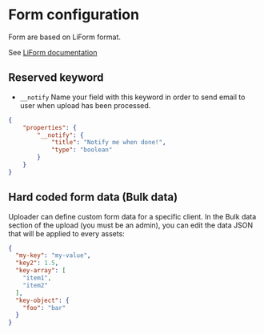 # Form configuration

Form are based on LiForm format.

See [LiForm documentation](https://limenius.github.io/liform-react/#/)

## Reserved keyword

- `__notify`
Name your field with this keyword in order to send email to user when upload has been processed.

```json
{
    "properties": {
        "__notify": {
            "title": "Notify me when done!",
            "type": "boolean"
        }
    }
}
```

## Hard coded form data (Bulk data)

Uploader can define custom form data for a specific client.
In the Bulk data section of the upload (you must be an admin), you can edit the data JSON that will be applied to every assets:

```json
{
  "my-key": "my-value",
  "key2": 1.5,
  "key-array": [
    "item1",
    "item2"
  ],
  "key-object": {
    "foo": "bar"
  }
}
```
